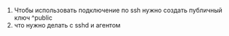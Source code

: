 1. Чтобы использовать подключение по ssh нужно создать публичный ключ ^public
2.  что нужно делать с sshd и агентом